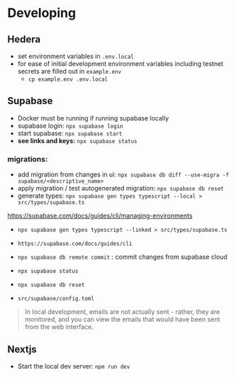 # Developing

## Hedera

- set environment variables in `.env.local`
- for ease of initial development environment variables including testnet secrets are filled out in `example.env`
  - `cp example.env .env.local`

## Supabase

- Docker must be running if running supabase locally
- supabase login: `npx supabase login`
- start supabase: `npx supabase start`
- **see links and keys:** `npx supabase status`

### migrations:

- add migration from changes in ui: `npx supabase db diff --use-migra -f supabase/<descriptive_name>`
- apply migration / test autogenerated migration: `npx supabase db reset`
- generate types: `npx supabase gen types typescript --local > src/types/supabase.ts`

https://supabase.com/docs/guides/cli/managing-environments

- `npx supabase gen types typescript --linked > src/types/supabase.ts`
- `https://supabase.com/docs/guides/cli`
- `npx supabase db remote commit` : commit changes from supabase cloud
- `npx supabase status`
- `npx supabase db reset`

- `src/supabase/config.toml`

> In local development, emails are not actually sent - rather, they are monitored, and you can view the emails that would have been sent from the web interface.

## Nextjs

- Start the local dev server: `npm run dev`
